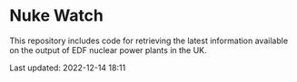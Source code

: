 # Nuke Watch

This repository includes code for retrieving the latest information available on the output of EDF nuclear power plants in the UK.

Last updated: 2022-12-14 18:11